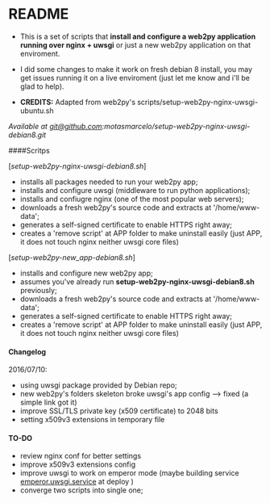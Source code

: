 README
======

- This is a set of scripts that **install and configure a web2py application running over nginx + uwsgi** or just a new web2py application on that enviroment.


- I did some changes to make it work on fresh debian 8 install, you may get issues running it on a live enviroment (just let me know and i'll be glad to help).

- **CREDITS:** Adapted from web2py's scripts/setup-web2py-nginx-uwsgi-ubuntu.sh

*Available at git@github.com:motasmarcelo/setup-web2py-nginx-uwsgi-debian8.git*

####Scritps

[*setup-web2py-nginx-uwsgi-debian8.sh*]

- installs all packages needed to run your web2py app;
- installs and configure uwsgi (middleware to run python applications);
- installs and confiugre nginx (one of the most popular web servers);
- downloads a fresh web2py's source code and extracts at '/home/www-data';
- generates a self-signed certificate to enable HTTPS right away;
- creates a 'remove script' at APP folder to make uninstall easily (just APP, it does not touch nginx neither uwsgi core files)



[*setup-web2py-new_app-debian8.sh*]

- installs and configure new web2py app;
- assumes you've already run **setup-web2py-nginx-uwsgi-debian8.sh** previously;
- downloads a fresh web2py's source code and extracts at '/home/www-data';
- generates a self-signed certificate to enable HTTPS right away;
- creates a 'remove script' at APP folder to make uninstall easily (just APP, it does not touch nginx neither uwsgi core files)



#### Changelog
 2016/07/10:

- using uwsgi package provided by Debian repo;
- new web2py's folders skeleton broke uwsgi's app config --> fixed (a simple link got it)
- improve SSL/TLS private key (x509 certificate) to 2048 bits
- setting x509v3 extensions in temporary file


#### TO-DO
- review nginx conf for better settings  
- improve x509v3 extensions config
- improve uwsgi to work on emperor mode (maybe building service [emperor.uwsgi.service](http://uwsgi-docs.readthedocs.io/en/latest/Systemd.html) at deploy )
- converge two scripts into single one;
